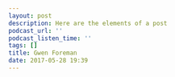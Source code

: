 ```yaml
---
layout: post
description: Here are the elements of a post
podcast_url: ''
podcast_listen_time: ''
tags: []
title: Gwen Foreman
date: 2017-05-28 19:39
---
```

